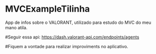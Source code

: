 # MVCExampleTilinha
App de infos sobre o VALORANT, utilizado para estudo do MVC do meu mano atila.

#Seguir essa api:
https://dash.valorant-api.com/endpoints/agents

#Fiquem a vontade para realizar improviments no aplicativo.

